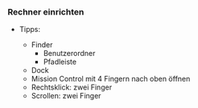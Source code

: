 ### Rechner einrichten

- Tipps:

  - Finder
    - Benutzerordner
    - Pfadleiste
  - Dock
  - Mission Control mit 4 Fingern nach oben öffnen
  - Rechtsklick: zwei Finger
  - Scrollen: zwei Finger